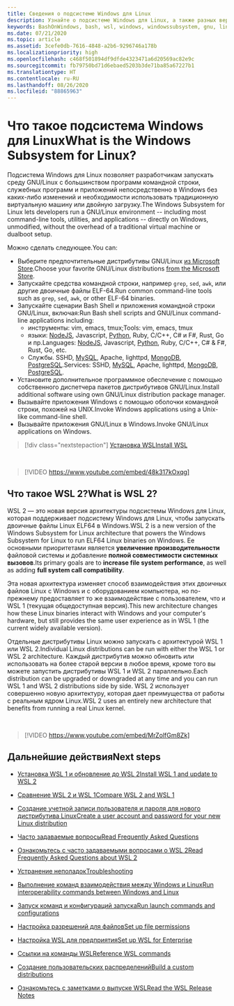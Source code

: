 ```yaml
---
title: Сведения о подсистеме Windows для Linux
description: Узнайте о подсистеме Windows для Linux, а также разных версиях и способах их использования.
keywords: BashOnWindows, bash, wsl, windows, windowssubsystem, gnu, linux
ms.date: 07/21/2020
ms.topic: article
ms.assetid: 3cefe0db-7616-4848-a2b6-9296746a178b
ms.localizationpriority: high
ms.openlocfilehash: c468f501894df9dfde4323471a6d20569ac82e9c
ms.sourcegitcommit: fb79750bd71d6ebaed5203b3de71ba85a67227b1
ms.translationtype: HT
ms.contentlocale: ru-RU
ms.lasthandoff: 08/26/2020
ms.locfileid: "88865963"
---
```

# <a name="what-is-the-windows-subsystem-for-linux"></a><span data-ttu-id="5ebb4-104">Что такое подсистема Windows для Linux</span><span class="sxs-lookup"><span data-stu-id="5ebb4-104">What is the Windows Subsystem for Linux?</span></span>

<span data-ttu-id="5ebb4-105">Подсистема Windows для Linux позволяет разработчикам запускать среду GNU/Linux с большинством программ командной строки, служебных программ и приложений непосредственно в Windows без каких-либо изменений и необходимости использовать традиционную виртуальную машину или двойную загрузку.</span><span class="sxs-lookup"><span data-stu-id="5ebb4-105">The Windows Subsystem for Linux lets developers run a GNU/Linux environment -- including most command-line tools, utilities, and applications -- directly on Windows, unmodified, without the overhead of a traditional virtual machine or dualboot setup.</span></span>

<span data-ttu-id="5ebb4-106">Можно сделать следующее.</span><span class="sxs-lookup"><span data-stu-id="5ebb4-106">You can:</span></span>

* <span data-ttu-id="5ebb4-107">Выберите предпочтительные дистрибутивы GNU/Linux [из Microsoft Store](https://aka.ms/wslstore).</span><span class="sxs-lookup"><span data-stu-id="5ebb4-107">Choose your favorite GNU/Linux distributions [from the Microsoft Store](https://aka.ms/wslstore).</span></span>
* <span data-ttu-id="5ebb4-108">Запускайте средства командной строки, например `grep`, `sed`, `awk`, или другие двоичные файлы ELF-64.</span><span class="sxs-lookup"><span data-stu-id="5ebb4-108">Run common command-line tools such as `grep`, `sed`, `awk`, or other ELF-64 binaries.</span></span>
* <span data-ttu-id="5ebb4-109">Запускайте сценарии Bash Shell и приложения командной строки GNU/Linux, включая:</span><span class="sxs-lookup"><span data-stu-id="5ebb4-109">Run Bash shell scripts and GNU/Linux command-line applications including:</span></span>  
    * <span data-ttu-id="5ebb4-110">инструменты: vim, emacs, tmux;</span><span class="sxs-lookup"><span data-stu-id="5ebb4-110">Tools: vim, emacs, tmux</span></span>
    * <span data-ttu-id="5ebb4-111">языки: [NodeJS](https://docs.microsoft.com/windows/nodejs/setup-on-wsl2), Javascript, [Python](https://docs.microsoft.com/windows/python/web-frameworks), Ruby, C/C++, C# и F#, Rust, Go и пр.</span><span class="sxs-lookup"><span data-stu-id="5ebb4-111">Languages: [NodeJS](https://docs.microsoft.com/windows/nodejs/setup-on-wsl2), Javascript, [Python](https://docs.microsoft.com/windows/python/web-frameworks), Ruby, C/C++, C# & F#, Rust, Go, etc.</span></span>
    * <span data-ttu-id="5ebb4-112">Службы. SSHD, [MySQL](./tutorials/wsl-database.md), Apache, lighttpd, [MongoDB](./tutorials/wsl-database.md), [PostgreSQL](./tutorials/wsl-database.md).</span><span class="sxs-lookup"><span data-stu-id="5ebb4-112">Services: SSHD, [MySQL](./tutorials/wsl-database.md), Apache, lighttpd, [MongoDB](./tutorials/wsl-database.md), [PostgreSQL](./tutorials/wsl-database.md).</span></span>
* <span data-ttu-id="5ebb4-113">Установите дополнительное программное обеспечение с помощью собственного диспетчера пакетов дистрибутивов GNU/Linux.</span><span class="sxs-lookup"><span data-stu-id="5ebb4-113">Install additional software using own GNU/Linux distribution package manager.</span></span>
* <span data-ttu-id="5ebb4-114">Вызывайте приложения Windows с помощью оболочки командной строки, похожей на UNIX.</span><span class="sxs-lookup"><span data-stu-id="5ebb4-114">Invoke Windows applications using a Unix-like command-line shell.</span></span>
* <span data-ttu-id="5ebb4-115">Вызывайте приложения GNU/Linux в Windows.</span><span class="sxs-lookup"><span data-stu-id="5ebb4-115">Invoke GNU/Linux applications on Windows.</span></span>

> [!div class="nextstepaction"]
> [<span data-ttu-id="5ebb4-116">Установка WSL</span><span class="sxs-lookup"><span data-stu-id="5ebb4-116">Install WSL</span></span>](install-win10.md)

<br>

> [!VIDEO https://www.youtube.com/embed/48k317kOxqg]

## <a name="what-is-wsl-2"></a><span data-ttu-id="5ebb4-117">Что такое WSL 2?</span><span class="sxs-lookup"><span data-stu-id="5ebb4-117">What is WSL 2?</span></span>

<span data-ttu-id="5ebb4-118">WSL 2 — это новая версия архитектуры подсистемы Windows для Linux, которая поддерживает подсистему Windows для Linux, чтобы запускать двоичные файлы Linux ELF64 в Windows.</span><span class="sxs-lookup"><span data-stu-id="5ebb4-118">WSL 2 is a new version of the Windows Subsystem for Linux architecture that powers the Windows Subsystem for Linux to run ELF64 Linux binaries on Windows.</span></span> <span data-ttu-id="5ebb4-119">Ее основными приоритетами является **увеличение производительности** файловой системы и добавление **полной совместимости системных вызовов**.</span><span class="sxs-lookup"><span data-stu-id="5ebb4-119">Its primary goals are to **increase file system performance**, as well as adding **full system call compatibility**.</span></span>

<span data-ttu-id="5ebb4-120">Эта новая архитектура изменяет способ взаимодействия этих двоичных файлов Linux с Windows и с оборудованием компьютера, но по-прежнему предоставляет то же взаимодействие с пользователем, что и WSL 1 (текущая общедоступная версия).</span><span class="sxs-lookup"><span data-stu-id="5ebb4-120">This new architecture changes how these Linux binaries interact with Windows and your computer's hardware, but still provides the same user experience as in WSL 1 (the current widely available version).</span></span>

<span data-ttu-id="5ebb4-121">Отдельные дистрибутивы Linux можно запускать с архитектурой WSL 1 или WSL 2.</span><span class="sxs-lookup"><span data-stu-id="5ebb4-121">Individual Linux distributions can be run with either the WSL 1 or WSL 2 architecture.</span></span> <span data-ttu-id="5ebb4-122">Каждый дистрибутив можно обновить или использовать на более старой версии в любое время, кроме того вы можете запустить дистрибутивы WSL 1 и WSL 2 параллельно.</span><span class="sxs-lookup"><span data-stu-id="5ebb4-122">Each distribution can be upgraded or downgraded at any time and you can run WSL 1 and WSL 2 distributions side by side.</span></span> <span data-ttu-id="5ebb4-123">WSL 2 использует совершенно новую архитектуру, которая дает преимущества от работы с реальным ядром Linux.</span><span class="sxs-lookup"><span data-stu-id="5ebb4-123">WSL 2 uses an entirely new architecture that benefits from running a real Linux kernel.</span></span>

<br>

> [!VIDEO https://www.youtube.com/embed/MrZolfGm8Zk]

## <a name="next-steps"></a><span data-ttu-id="5ebb4-124">Дальнейшие действия</span><span class="sxs-lookup"><span data-stu-id="5ebb4-124">Next steps</span></span>

* [<span data-ttu-id="5ebb4-125">Установка WSL 1 и обновление до WSL 2</span><span class="sxs-lookup"><span data-stu-id="5ebb4-125">Install WSL 1 and update to WSL 2</span></span>](./install-win10.md)

* [<span data-ttu-id="5ebb4-126">Сравнение WSL 2 и WSL 1</span><span class="sxs-lookup"><span data-stu-id="5ebb4-126">Compare WSL 2 and WSL 1</span></span>](./compare-versions.md)

* [<span data-ttu-id="5ebb4-127">Создание учетной записи пользователя и пароля для нового дистрибутива Linux</span><span class="sxs-lookup"><span data-stu-id="5ebb4-127">Create a user account and password for your new Linux distribution</span></span>](./user-support.md)

* [<span data-ttu-id="5ebb4-128">Часто задаваемые вопросы</span><span class="sxs-lookup"><span data-stu-id="5ebb4-128">Read Frequently Asked Questions</span></span>](./faq.md)

* [<span data-ttu-id="5ebb4-129">Ознакомьтесь с часто задаваемыми вопросами о WSL 2</span><span class="sxs-lookup"><span data-stu-id="5ebb4-129">Read Frequently Asked Questions about WSL 2</span></span>](./wsl2-faq.md)

* [<span data-ttu-id="5ebb4-130">Устранение неполадок</span><span class="sxs-lookup"><span data-stu-id="5ebb4-130">Troubleshooting</span></span>](./troubleshooting.md)

* [<span data-ttu-id="5ebb4-131">Выполнение команд взаимодействия между Windows и Linux</span><span class="sxs-lookup"><span data-stu-id="5ebb4-131">Run interoperability commands between Windows and Linux</span></span>](./interop.md)

* [<span data-ttu-id="5ebb4-132">Запуск команд и конфигураций запуска</span><span class="sxs-lookup"><span data-stu-id="5ebb4-132">Run launch commands and configurations</span></span>](./wsl-config.md)

* [<span data-ttu-id="5ebb4-133">Настройка разрешений для файлов</span><span class="sxs-lookup"><span data-stu-id="5ebb4-133">Set up file permissions</span></span>](./file-permissions.md)

* [<span data-ttu-id="5ebb4-134">Настройка WSL для предприятия</span><span class="sxs-lookup"><span data-stu-id="5ebb4-134">Set up WSL for Enterprise</span></span>](./enterprise.md)

* [<span data-ttu-id="5ebb4-135">Ссылки на команды WSL</span><span class="sxs-lookup"><span data-stu-id="5ebb4-135">Reference WSL commands</span></span>](./reference.md)

* [<span data-ttu-id="5ebb4-136">Создание пользовательских распределений</span><span class="sxs-lookup"><span data-stu-id="5ebb4-136">Build a custom distributions</span></span>](./build-custom-distro.md)

* [<span data-ttu-id="5ebb4-137">Ознакомьтесь с заметками о выпуске WSL</span><span class="sxs-lookup"><span data-stu-id="5ebb4-137">Read the WSL Release Notes</span></span>](./release-notes.md)
